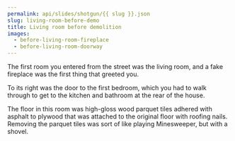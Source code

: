 ```yaml
---
permalink: api/slides/shotgun/{{ slug }}.json
slug: living-room-before-demo
title: Living room before demolition
images:
  - before-living-room-fireplace
  - before-living-room-doorway
---
```

The first room you entered from the street was the living room, and a fake fireplace was the first thing that greeted you.

To its right was the door to the first bedroom, which you had to walk through to get to the kitchen and bathroom at the rear of the house.

The floor in this room was high-gloss wood parquet tiles adhered with asphalt to plywood that was attached to the original floor with roofing nails. Removing the parquet tiles was sort of like playing Minesweeper, but with a shovel.
